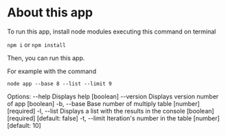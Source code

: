 # About this app

To run this app, install node modules executing this command on terminal

<code>npm i</code> or <code>npm install</code>

Then, you can run this app.

For example with the command

<code>node app --base 8 --list --limit 9</code>

Options:
--help Displays help [boolean]
--version Displays version number of app [boolean]
-b, --base Base number of multiply table [number] [required]
-l, --list Displays a list with the results in the console
[boolean] [required] [default: false]
-t, --limit Iteration's number in the table [number] [default: 10]
